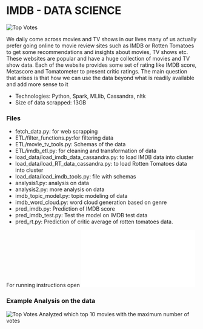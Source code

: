 # IMDB - DATA SCIENCE

![Top Votes](top_votes.png)

We daily come across movies and TV shows in our lives many of us actually prefer going online to movie review sites such as IMDB or Rotten Tomatoes to get some recommendations and insights about movies, TV shows etc. These websites are popular and have a huge collection of movies and TV show data. Each of the website provides some set of rating like IMDB score, Metascore and Tomatometer to present critic ratings. The main question that arises is that how we can use the data beyond what is readily available and add more sense to it

- Technologies: Python, Spark, MLlib, Cassandra, nltk
- Size of data scrapped: 13GB

### Files
- fetch_data.py: for web scrapping
- ETL/filter_functions.py:for filtering data
- ETL/movie_tv_tools.py: Schemas of the data
- ETL/imdb_etl.py: for cleaning and transformation of data
- load_data/load_imdb_data_cassandra.py: to load IMDB data into cluster
- load_data/load_RT_data_cassandra.py: to load Rotten Tomatoes data into cluster
- load_data/load_imdb_tools.py: file with schemas
- analysis1.py: analysis on data
- analysis2.py: more analysis on data
- imdb_topic_model.py: topic modeling of data
- imdb_word_cloud.py: word cloud generation based on genre
- pred_imdb.py: Prediction of IMDB score
- pred_imdb_test.py: Test the model on IMDB test data
- pred_rt.py: Prediction of critic average of rotten tomatoes data.

For running instructions open ![](RUNNING.md)

### Example Analysis on the data
![Top Votes](top_votes.png)
Analyzed which top 10 movies with the maximum number of votes
